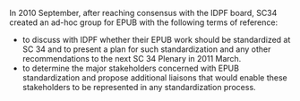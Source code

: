 In 2010 September, after reaching consensus with the IDPF board, SC34 created an ad-hoc group for EPUB with the following terms of reference:

  * to discuss with IDPF whether their EPUB work should be standardized at SC 34 and to present a plan for such standardization and any other recommendations to the next SC 34 Plenary in 2011 March.
  * to determine the major stakeholders concerned with EPUB standardization and propose additional liaisons that would enable these stakeholders to be represented in any standardization process.